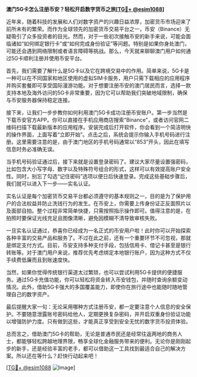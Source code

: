**澳门5G卡怎么注册币安？轻松开启数字货币之旅[[TG💪+ @esim1088](https://t.me/s/esim1088)]**

近年来，随着科技的发展和人们对数字资产的兴趣日益浓厚，加密货币市场迎来了前所未有的繁荣。而作为全球领先的加密货币交易平台之一，币安（Binance）无疑吸引了众多投资者的目光。然而，对于一些初次接触币安的新手来说，可能会面临诸如“如何绑定银行卡”或“如何完成身份验证”等问题。特别是如果你身处澳门，可能还会遇到网络限制或者语言障碍等挑战。那么，今天就来聊聊澳门用户如何通过5G卡顺利注册并使用币安平台。

首先，我们需要了解什么是5G卡以及它在跨境交易中的作用。简单来说，5G卡是一种可以在不同国家和地区使用的虚拟SIM卡服务，用户只需下载相应的应用程序并购买套餐即可享受国际漫游功能。对于想要注册币安的澳门居民而言，选择一款支持本地及海外访问的5G卡非常重要，因为它可以帮助我们突破地域限制，确保与币安服务器保持稳定连接。

接下来，让我们一步步教你如何利用澳门5G卡成功注册币安账户。第一步当然是下载币安官方APP。你可以直接在手机应用商店搜索“Binance”，或者访问官网二维码扫描下载最新版本的应用程序。安装完成后打开软件，你会看到一个简洁明快的操作界面，上面写着“立即开始”。点击之后，系统会提示你输入手机号码进行注册。这里需要注意的是，由于澳门地区的手机号码通常以“853”开头，因此在填写信息时务必准确无误。

当手机号码验证通过后，接下来就是设置登录密码了。建议大家尽量设置强密码，比如包含大小写字母、数字以及特殊符号组合的形式，这样可以有效提高账户安全性。同时，别忘了勾选“记住密码”选项以便日后快速登录。完成这些基础步骤后，我们就可以进入下一步——实名认证。

实名认证是每个加密货币交易平台都必须遵守的基本规则之一，目的是为了保护用户的合法权益并防止洗钱行为的发生。在币安上，你需要上传身份证正反面照片以及面部自拍。整个过程非常简单快捷，只需按照指示操作即可。值得注意的是，在拍照时要保证光线充足且图像清晰，避免因模糊不清导致审核失败。

一旦实名认证通过，恭喜你已经成为一名正式的币安用户啦！此时你可以开始探索各种丰富的交易产品和服务了。不过在此之前，还有一个重要环节不可忽视，那就是绑定支付方式。目前，币安支持多种支付手段，包括信用卡、借记卡甚至是银行转账等。对于澳门用户来说，推荐优先考虑绑定本地银行账户，因为这种方式不仅手续费低廉而且到账速度快。

当然，如果你觉得传统银行渠道太过繁琐，也可以尝试利用5G卡提供的便捷服务。通过5G卡充值功能，你可以轻松将资金转入币安钱包，并随时查询余额变动情况。此外，借助5G卡强大的多国覆盖能力，即使你在旅行途中也能随时随地管理自己的数字资产。

最后提醒大家一句：无论采用哪种方式注册币安，都一定要注意个人信息的安全保护。不要随意泄露账号密码给他人，定期更换复杂密码，并开启双重身份验证功能以增强防护力度。只有做到这些，才能真正享受到安全无忧的数字货币投资体验。

总而言之，借助澳门5G卡的帮助，无论是普通市民还是经常往返两地的商务人士，都能够轻松跨越地理界限，畅享全球化金融服务带来的便利。无论你是刚刚起步的新手，还是经验丰富的老手，都可以借助这一工具找到最适合自己的解决方案。所以还在等什么？赶快行动起来吧！

[[TG💪+ @esim1088](https://t.me/s/esim1088) ![Image](https://i.postimg.cc/4NQfJmqS/Snipaste-2025-05-13-00-14-12.png)]